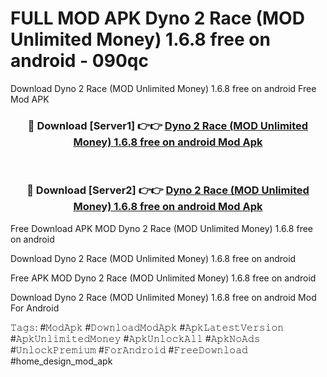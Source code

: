 # FULL MOD APK Dyno 2 Race (MOD Unlimited Money) 1.6.8 free on android - 090qc
Download Dyno 2 Race (MOD Unlimited Money) 1.6.8 free on android Free Mod APK

<div align="center">
<h3>🔴 Download [Server1] 👉👉 <a href="https://apk-comot.site?title=Dyno_2_Race_(MOD_Unlimited_Money)_1.6.8_free_on_android">Dyno 2 Race (MOD Unlimited Money) 1.6.8 free on android Mod Apk</a></h3><br>

<h3>🔴 Download [Server2] 👉👉 <a href="https://apk-comot.site?title=Dyno_2_Race_(MOD_Unlimited_Money)_1.6.8_free_on_android">Dyno 2 Race (MOD Unlimited Money) 1.6.8 free on android Mod Apk</a></h3>
</div>


Free Download APK MOD Dyno 2 Race (MOD Unlimited Money) 1.6.8 free on android

Download Dyno 2 Race (MOD Unlimited Money) 1.6.8 free on android 

Free APK MOD Dyno 2 Race (MOD Unlimited Money) 1.6.8 free on android 

Download Dyno 2 Race (MOD Unlimited Money) 1.6.8 free on android Mod For Android

𝚃𝚊𝚐𝚜: #𝙼𝚘𝚍𝙰𝚙𝚔 #𝙳𝚘𝚠𝚗𝚕𝚘𝚊𝚍𝙼𝚘𝚍𝙰𝚙𝚔 #𝙰𝚙𝚔𝙻𝚊𝚝𝚎𝚜𝚝𝚅𝚎𝚛𝚜𝚒𝚘𝚗 #𝙰𝚙𝚔𝚄𝚗𝚕𝚒𝚖𝚒𝚝𝚎𝚍𝙼𝚘𝚗𝚎𝚢 #𝙰𝚙𝚔𝚄𝚗𝚕𝚘𝚌𝚔𝙰𝚕𝚕 #𝙰𝚙𝚔𝙽𝚘𝙰𝚍𝚜 #𝚄𝚗𝚕𝚘𝚌𝚔𝙿𝚛𝚎𝚖𝚒𝚞𝚖 #𝙵𝚘𝚛𝙰𝚗𝚍𝚛𝚘𝚒𝚍 #𝙵𝚛𝚎𝚎𝙳𝚘𝚠𝚗𝚕𝚘𝚊𝚍 #home_design_mod_apk